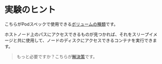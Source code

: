 # 実験のヒント

こちらがPodスペックで使用できる[ボリュームの種類](https://kubernetes.io/docs/concepts/storage/volumes/)です。

ホストノード上のパスにアクセスできるものが見つかれば、それをスリープイメージと共に使用して、ノードのディスクにアクセスできるコンテナを実行できます。

> もっと必要ですか？こちらが[解決策](solution_jp.md)です。
